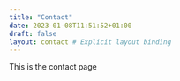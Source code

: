 ```yaml
---
title: "Contact"
date: 2023-01-08T11:51:52+01:00
draft: false
layout: contact # Explicit layout binding
---
```


This is the contact page

